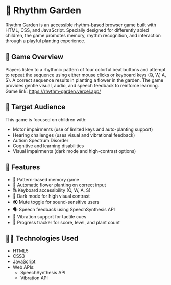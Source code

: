 # 🌼 Rhythm Garden

Rhythm Garden is an accessible rhythm-based browser game built with HTML, CSS, and JavaScript. Specially designed for differently abled children, the game promotes memory, rhythm recognition, and interaction through a playful planting experience.

## 🌟 Game Overview

Players listen to a rhythmic pattern of four colorful beat buttons and attempt to repeat the sequence using either mouse clicks or keyboard keys (Q, W, A, S). A correct sequence results in planting a flower in the garden. The game provides gentle visual, audio, and speech feedback to reinforce learning.
Game link: https://rhythm-garden.vercel.app/

## 👥 Target Audience

This game is focused on children with:

- Motor impairments (use of limited keys and auto-planting support)
- Hearing challenges (uses visual and vibrational feedback)
- Autism Spectrum Disorder
- Cognitive and learning disabilities
- Visual impairments (dark mode and high-contrast options)


## 🔧 Features

- 🎵 Pattern-based memory game
- 🌸 Automatic flower planting on correct input
- 🔠 Keyboard accessibility (Q, W, A, S)
- 🌙 Dark mode for high visual contrast
- 🔇 Mute toggle for sound-sensitive users
- 🗣 Speech feedback using SpeechSynthesis API
- 📱 Vibration support for tactile cues
- 🌻 Progress tracker for score, level, and plant count

## 🧑‍💻 Technologies Used

- HTML5
- CSS3
- JavaScript
- Web APIs:
  - SpeechSynthesis API
  - Vibration API
